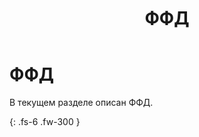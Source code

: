 ﻿---
layout: default
title: "ФФД"
nav_order: 1
has_children: true
permalink: /docs/dictionary/ffd
---

# ФФД

В текущем разделе описан ФФД.

{: .fs-6 .fw-300 }
